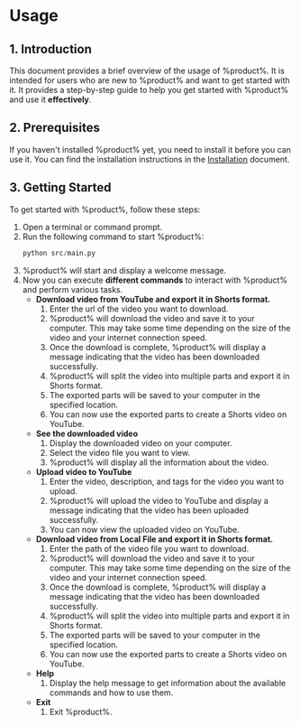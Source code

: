 # Usage


## 1. Introduction

This document provides a brief overview of the usage of %product%. It is intended for users who are new to %product% and want to get started with it. It provides a step-by-step guide to help you get started with %product% and use it **effectively**.

## 2. Prerequisites

If you haven't installed %product% yet, you need to install it before you can use it. You can find the installation instructions in the [Installation](Installation.md) document.

## 3. Getting Started

To get started with %product%, follow these steps:

1. Open a terminal or command prompt.
2. Run the following command to start %product%:
    ```python
    python src/main.py
    ```
3. %product% will start and display a welcome message.
4. Now you can execute **different commands** to interact with %product% and perform various tasks.
    - **Download video from YouTube and export it in Shorts format.**
        1. Enter the url of the video you want to download.
        2. %product% will download the video and save it to your computer. This may take some time depending on the size of the video and your internet connection speed.
        3. Once the download is complete, %product% will display a message indicating that the video has been downloaded successfully.
        4. %product% will split the video into multiple parts and export it in Shorts format.
        5. The exported parts will be saved to your computer in the specified location.
        6. You can now use the exported parts to create a Shorts video on YouTube.
    - **See the downloaded video**
        1. Display the downloaded video on your computer.
        2. Select the video file you want to view.
        3. %product% will display all the information about the video.
    - **Upload video to YouTube**
        1. Enter the video, description, and tags for the video you want to upload.
        2. %product% will upload the video to YouTube and display a message indicating that the video has been uploaded successfully.
        3. You can now view the uploaded video on YouTube.
    - **Download video from Local File and export it in Shorts format.**
        1. Enter the path of the video file you want to download.
        2. %product% will download the video and save it to your computer. This may take some time depending on the size of the video and your internet connection speed.
        3. Once the download is complete, %product% will display a message indicating that the video has been downloaded successfully.
        4. %product% will split the video into multiple parts and export it in Shorts format.
        5. The exported parts will be saved to your computer in the specified location.
        6. You can now use the exported parts to create a Shorts video on YouTube.
    - **Help**
        1. Display the help message to get information about the available commands and how to use them.
    - **Exit**
        1. Exit %product%.
    
